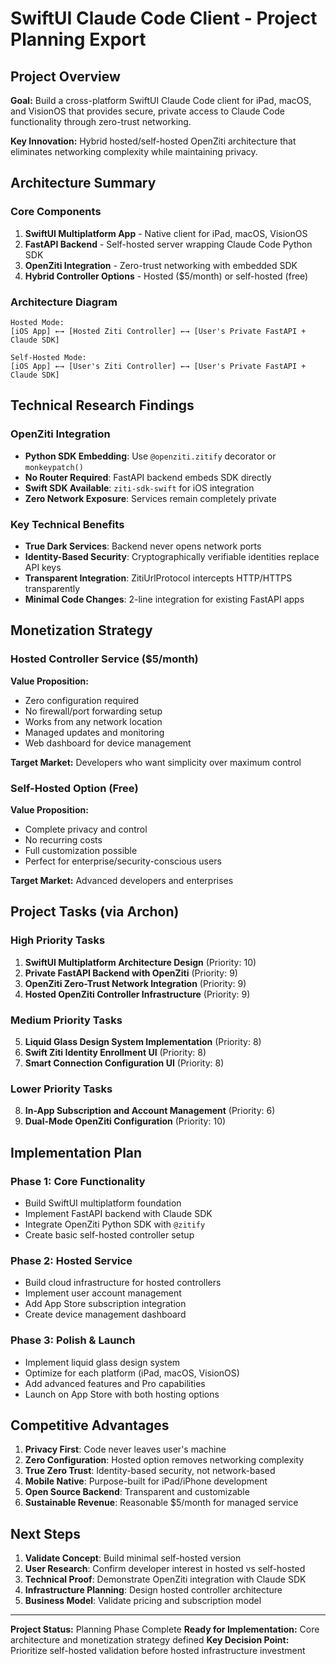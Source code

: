 # SwiftUI Claude Code Client - Project Planning Export

## Project Overview

**Goal:** Build a cross-platform SwiftUI Claude Code client for iPad, macOS, and VisionOS that provides secure, private access to Claude Code functionality through zero-trust networking.

**Key Innovation:** Hybrid hosted/self-hosted OpenZiti architecture that eliminates networking complexity while maintaining privacy.

## Architecture Summary

### Core Components
1. **SwiftUI Multiplatform App** - Native client for iPad, macOS, VisionOS
2. **FastAPI Backend** - Self-hosted server wrapping Claude Code Python SDK
3. **OpenZiti Integration** - Zero-trust networking with embedded SDK
4. **Hybrid Controller Options** - Hosted ($5/month) or self-hosted (free)

### Architecture Diagram
```
Hosted Mode:
[iOS App] ←→ [Hosted Ziti Controller] ←→ [User's Private FastAPI + Claude SDK]

Self-Hosted Mode:
[iOS App] ←→ [User's Ziti Controller] ←→ [User's Private FastAPI + Claude SDK]
```

## Technical Research Findings

### OpenZiti Integration
- **Python SDK Embedding**: Use `@openziti.zitify` decorator or `monkeypatch()` 
- **No Router Required**: FastAPI backend embeds SDK directly
- **Swift SDK Available**: `ziti-sdk-swift` for iOS integration
- **Zero Network Exposure**: Services remain completely private

### Key Technical Benefits
- **True Dark Services**: Backend never opens network ports
- **Identity-Based Security**: Cryptographically verifiable identities replace API keys
- **Transparent Integration**: ZitiUrlProtocol intercepts HTTP/HTTPS transparently
- **Minimal Code Changes**: 2-line integration for existing FastAPI apps

## Monetization Strategy

### Hosted Controller Service ($5/month)
**Value Proposition:**
- Zero configuration required
- No firewall/port forwarding setup
- Works from any network location
- Managed updates and monitoring
- Web dashboard for device management

**Target Market:** Developers who want simplicity over maximum control

### Self-Hosted Option (Free)
**Value Proposition:**
- Complete privacy and control
- No recurring costs
- Full customization possible
- Perfect for enterprise/security-conscious users

**Target Market:** Advanced developers and enterprises

## Project Tasks (via Archon)

### High Priority Tasks
1. **SwiftUI Multiplatform Architecture Design** (Priority: 10)
2. **Private FastAPI Backend with OpenZiti** (Priority: 9)
3. **OpenZiti Zero-Trust Network Integration** (Priority: 9)
4. **Hosted OpenZiti Controller Infrastructure** (Priority: 9)

### Medium Priority Tasks
5. **Liquid Glass Design System Implementation** (Priority: 8)
6. **Swift Ziti Identity Enrollment UI** (Priority: 8)
7. **Smart Connection Configuration UI** (Priority: 8)

### Lower Priority Tasks
8. **In-App Subscription and Account Management** (Priority: 6)
9. **Dual-Mode OpenZiti Configuration** (Priority: 10)

## Implementation Plan

### Phase 1: Core Functionality
- Build SwiftUI multiplatform foundation
- Implement FastAPI backend with Claude SDK
- Integrate OpenZiti Python SDK with `@zitify`
- Create basic self-hosted controller setup

### Phase 2: Hosted Service
- Build cloud infrastructure for hosted controllers
- Implement user account management
- Add App Store subscription integration
- Create device management dashboard

### Phase 3: Polish & Launch
- Implement liquid glass design system
- Optimize for each platform (iPad, macOS, VisionOS)
- Add advanced features and Pro capabilities
- Launch on App Store with both hosting options

## Competitive Advantages

1. **Privacy First**: Code never leaves user's machine
2. **Zero Configuration**: Hosted option removes networking complexity
3. **True Zero Trust**: Identity-based security, not network-based
4. **Mobile Native**: Purpose-built for iPad/iPhone development
5. **Open Source Backend**: Transparent and customizable
6. **Sustainable Revenue**: Reasonable $5/month for managed service

## Next Steps

1. **Validate Concept**: Build minimal self-hosted version
2. **User Research**: Confirm developer interest in hosted vs self-hosted
3. **Technical Proof**: Demonstrate OpenZiti integration with Claude SDK
4. **Infrastructure Planning**: Design hosted controller architecture
5. **Business Model**: Validate pricing and subscription model

---

**Project Status:** Planning Phase Complete
**Ready for Implementation:** Core architecture and monetization strategy defined
**Key Decision Point:** Prioritize self-hosted validation before hosted infrastructure investment